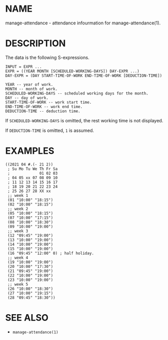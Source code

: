 # NAME
manage-attendance - attendance infourmation for manage-attendance(1).

# DESCRIPTION
The data is the following S-expressions.

    INPUT = EXPR ...
    EXPR = ((YEAR MONTH [SCHEDULED-WORKING-DAYS]) DAY-EXPR ...)
    DAY-EXPR = (DAY START-TIME-OF-WORK END-TIME-OF-WORK [DEDUCTION-TIME])
    
    YEAR -- year of work.
    MONTH -- month of work.
    SCHEDULED-WORKING-DAYS -- scheduled working days for the month.
    DAY -- day of work.
    START-TIME-OF-WORK -- work start time.
    END-TIME-OF-WORK -- work end time.
    DEDUCTION-TIME -- deduction time.

If `SCHEDULED-WORKING-DAYS` is omitted, the rest working time is not displayed.

If `DEDUCTION-TIME` is omitted, `1` is assumed.

# EXAMPLES

    ((2021 04 #.(- 21 2))
     ; Su Mo Tu We Th Fr Sa
     ;             01 02 03
     ; 04 05 xx 07 08 09 10
     ; 11 12 13 14 15 16 17
     ; 18 19 20 21 22 23 24
     ; 25 26 27 28 XX xx
     ;; week 1
     (01 "10:00" "18:15")
     (02 "10:00" "18:15")
     ;; week 2
     (05 "10:00" "18:15")
     (07 "10:00" "17:15")
     (08 "10:00" "18:30")
     (09 "10:00" "19:00")
     ;; week 3
     (12 "09:45" "19:00")
     (13 "10:00" "19:00")
     (14 "10:00" "19:00")
     (15 "10:00" "19:00")
     (16 "09:45" "12:00" 0) ; half holiday.
     ;; week 4
     (19 "10:00" "19:00")
     (20 "10:00" "17:30")
     (21 "09:45" "19:00")
     (22 "10:00" "19:00")
     (23 "10:00" "19:00")
     ;; week 5
     (26 "10:00" "18:30")
     (27 "10:00" "19:15")
     (28 "09:45" "18:30"))

# SEE ALSO
- `manage-attendance(1)`
